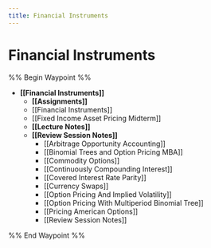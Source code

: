 ```yaml
---
title: Financial Instruments
---
```

# Financial Instruments

%% Begin Waypoint %%
- **[[Financial Instruments]]**
	- **[[Assignments]]**
	- [[Financial Instruments]]
	- [[Fixed Income Asset Pricing Midterm]]
	- **[[Lecture Notes]]**
	- **[[Review Session Notes]]**
		- [[Arbitrage Opportunity Accounting]]
		- [[Binomial Trees and Option Pricing MBA]]
		- [[Commodity Options]]
		- [[Continuously Compounding Interest]]
		- [[Covered Interest Rate Parity]]
		- [[Currency Swaps]]
		- [[Option Pricing And Implied Volatility]]
		- [[Option Pricing With Multiperiod Binomial Tree]]
		- [[Pricing American Options]]
		- [[Review Session Notes]]

%% End Waypoint %%